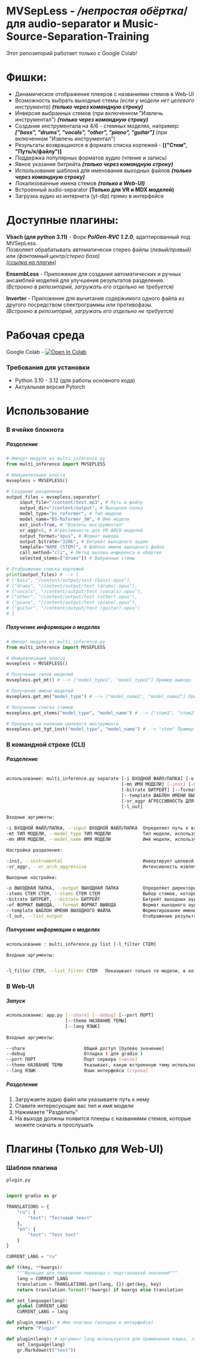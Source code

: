 # MVSepLess - */непростая обёртка*/ для audio-separator и Music-Source-Separation-Training

Этот репозиторий работает только с Google Colab!

# Фишки:

- Динамическое отображение плееров с названиями стемов в Web-UI
- Возможность выбрать выходные стемы *(если у модели нет целевого инструмента)* ***(только через командную строку)***
- Инверсия выбранных стемов (при включенном "Извлечь инструментал") ***(только через командную строку)***
- Создание инструментала на 4/6 - стемных моделях, например: ***["bass", "drums", "vocals", "other", "piano", "guitar"]*** (при включенном "Извлечь инструментал")
- Результаты возвращаются в формате списка кортежей - **[("Стем", "Путь/к/файлу")]**
- Поддержка популярных форматов аудио (чтение и запись)
- Явное указание битрейта ***(только через командную строку)***
- Использование шаблона для именования выходных файлов ***(только через командную строку)***
- Локализованные имена стемов ***(только в Web-UI)***
- Встроенный audio-separator **(Только для VR и MDX моделей)**
- Загрузка аудио из интернета (yt-dlp) прямо в интерфейсе

# Доступные плагины:

**Vbach (для python 3.11)** - Форк ***PolGen-RVC 1.2.0***, адаптированный под MVSepLess.<br>Позволяет обрабатывать автоматически стерео файлы *(левый/правый)* или *(фантомный центр/стерео база)*<br>*[(ссылка на плагин)](https://huggingface.co/noblebarkrr/mvsepless_plugins/blob/main/vbach_for_mvsepless_gamma.py)*

**EnsembLess** - Приложение для создания автоматических и ручных ансамблей моделей для улучшения результатов разделения.<br>*(Встроено в репозиторий, загружать его отдельно не требуется)*

**Inverter** - Приложение для вычитания содержимого одного файла из другого посредством спектрограммы или противофазы.<br>*(Встроено в репозиторий, загружать его отдельно не требуется)*

# Рабочая среда

Google Colab - [![Open In Colab](https://colab.research.google.com/assets/colab-badge.svg)](https://colab.research.google.com/github/noblebarkrr/mvsepless/blob/gamma/Mvsepless_Gamma.ipynb)

### Требования для установки

- Python 3.10 - 3.12 (для работы основного кода)
- Актуальная версия Pytorch

# Использование

### В ячейке блокнота

##### Разделение

```python
# Импорт модуля из multi_inference.py
from multi_inference import MVSEPLESS

# Инициализация класса
mvsepless = MVSEPLESS()

# Создание разделения
output_files = mvsepless.separator(
     input_file="/content/test.mp3", # Путь к файлу
     output_dir="/content/output", # Выходная папка
     model_type="bs_roformer", # Тип модели
     model_name="BS-Roformer_SW", # Имя модели
     ext_inst=True, # "Извлечь инструментал"
     vr_aggr=5, # Агрессивность для VR ARCH моделей
     output_format="opus", # Формат вывода
     output_bitrate="320k", # Битрейт выходного аудио
     template="NAME (STEM)", # Шаблон имени выходного файла
     call_method="cli", # Метод вызова инференса в обёртке
     selected_stems=["drums"]) # Выбранные стемы

# Отображение списка кортежей
print(output_files) # --> [
# ("bass", "/content/output/test (bass).opus"),
# ("drums", "/content/output/test (drums).opus"),
# ("vocals", "/content/output/test (vocals).opus"),
# ("other", "/content/output/test (other).opus"),
# ("piano", "/content/output/test (piano).opus"),
# ("guitar", "/content/output/test (guitar).opus")
# ]

```

##### Получение информации о моделях

```python
# Импорт модуля из multi_inference.py
from multi_inference import MVSEPLESS

# Инициализация класса
mvsepless = MVSEPLESS()

# Получение типов моделей
mvsepless.get_mt() # --> ["model_type1", "model_type2"] Пример вывода

# Получение имени моделей
mvsepless.get_mn("model_type") # --> ["model_name1", "model_name2"] Пример вывода

# Получение списка стемов
mvsepless.get_stems("model_type", "model_name") # --> ["stem1", "stem2"] Пример вывода

# Проверка на наличие целевого инструмента
mvsepless.get_tgt_inst("model_type", "model_name") # --> "stem" Пример вывода

```

### В командной строке (CLI)

##### Разделение

```sh

использование: multi_inference.py separate [-i ВХОДНОЙ ФАЙЛ/ПАПКА] [-o ВЫХОДНАЯ ПАПКА] [-mt ТИП МОДЕЛИ] 
                                           [-mn ИМЯ МОДЕЛИ] [-inst] [-stems "СТЕМ" "СТЕМ" "СТЕМ"...] 
                                           [-bitrate БИТРЕЙТ] [--format ФОРМАТ ВЫВОДА] 
                                           [--template ШАБЛОН ИМЕНИ ВЫХОДНОГО ФАЙЛА]
                                           [-vr_aggr АГРЕССИВНОСТЬ ДЛЯ VR ARCH МОДЕЛЕЙ]
                                           [-l_out]

Входные аргументы:

-i ВХОДНОЙ ФАЙЛ/ПАПКА, --input ВХОДНОЙ ФАЙЛ/ПАПКА  Определяет путь к входному файлу [строка]
-mt ТИП МОДЕЛИ, --model_type ТИП МОДЕЛИ            Тип модели, используемой в разделении [строка]
-mn ИМЯ МОДЕЛИ, --model_name ИМЯ МОДЕЛИ            Имя модели, используемой в разделении [строка]

Настройки разделения:

-inst, --instrumental                              Инвертирует целевой инструмент/выбранные стемы (работает только с MSST) [булево значение]
-vr_aggr, --vr_arch_aggressive                     Интенсивность извлечения стема на VR ARCH моделях [число]

Выходные настройки:

-o ВЫХОДНАЯ ПАПКА, --output ВЫХОДНАЯ ПАПКА         Определяет директорию, куда будут сохранены стемы [строка]
-stems СТЕМ СТЕМ, --stems СТЕМ СТЕМ                Выбор стемов, которые будут сохранены в папке [список]
-bitrate БИТРЕЙТ, --bitrate БИТРЕЙТ                Битрейт выходных аудио (игнорируется если формат вывода WAV, FLAC и AIFF) [строка]
-of ФОРМАТ ВЫВОДА, --format ФОРМАТ ВЫВОДА          Формат выходного аудио [строка]
--template ШАБЛОН ИМЕНИ ВЫХОДНОГО ФАЙЛА            Форматирование имени выходного файла по шаблону [строка]
-l_out, --list_output                              Отображение результатов разделения [булево значение]


```


##### Полчуение информации о моделях

```sh
использование : multi_inference.py list [-l_filter СТЕМ]

Входные аргументы:


-l_filter СТЕМ, --list_filter СТЕМ   Показывает только те модели, в которых есть указанный стем [строка]

```


### В Web-UI

##### Запуск 

```sh
использование: app.py [--share] [--debug] [--port ПОРТ]           
                      [--theme НАЗВАНИЕ ТЕМЫ]       
                      [--lang ЯЗЫК]
 
Входные аргументы:

--share                      Общий доступ [булево значение]
--debug                      Отладка ( для gradio )
--port ПОРТ                  Порт сервера [число]
--theme НАЗВАНИЕ ТЕМЫ        Указывает, какую встроенную тему использовать в интерфейсе [строка]
--lang ЯЗЫК                  Язык интерфейса [строка]

```

##### Разделение

1. Загружаете аудио файл или указываете путь к нему
2. Ставите интересующие вас тип и имя модели
4. Нажимаете "Разделить"
5. На выходе должны появится плееры с названиями стемов, которые можете скачать и прослушать

# Плагины (Только для Web-UI)

### Шаблон плагина

```
plugin.py
```

```python

import gradio as gr

TRANSLATIONS = {
    "ru": {
        "test": "Тестовый текст"
    },
    "en": {
        "test": "Test text"
    }
}

CURRENT_LANG = "ru"

def t(key, **kwargs):
    """Функция для получения перевода с подстановкой значений"""
    lang = CURRENT_LANG
    translation = TRANSLATIONS.get(lang, {}).get(key, key)
    return translation.format(**kwargs) if kwargs else translation

def set_language(lang):
    global CURRENT_LANG
    CURRENT_LANG = lang

def plugin_name(): # Имя плагина (вкладки в интерфейсе)
    return "Plugin"

def plugin(lang): # аргумент lang используется для применения языка, такого же как и в интерфейсе
    set_language(lang)
    gr.Markdown(t("test"))


```













